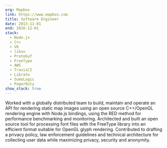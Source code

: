 ```yaml
---
org: Mapbox
link: https://www.mapbox.com
title: Software Engineer
date: 2013-11-01
end: 2016-12-01
stack:
  - Node.js
  - C++
  - V8
  - libuv
  - Protobuf
  - FreeType
  - AWS
  - TravisCI
  - Librato
  - SumoLogic
  - PagerDuty
show_stack: true
---
```

Worked with a globally distributed team to build, maintain and operate an API for rendering static map images using an open source C++/OpenGL rendering engine with Node.js bindings, using the RED method for performance benchmarking and monitoring. Architected and built an open source tool for processing font files with the FreeType library into an efficient format suitable for OpenGL glyph rendering. Contributed to drafting a privacy policy, law enforcement guidelines and technical architecture for collecting user data while maximizing privacy, security and anonymity.
